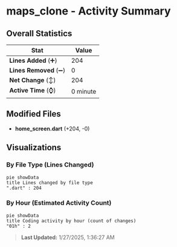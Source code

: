 # maps_clone - Activity Summary 

## Overall Statistics

| Stat                   | Value                                                             |
| ---------------------- | ----------------------------------------------------------------- |
| **Lines Added** (➕)   | 204                                          |
| **Lines Removed** (➖) | 0                                        |
| **Net Change** (↕)    | 204                |
| **Active Time** (⌚)   | 0 minute |


## Modified Files
- **home_screen.dart** (+204, -0)

## Visualizations

### By File Type (Lines Changed)

```mermaid
pie showData
title Lines changed by file type
".dart" : 204
```

### By Hour (Estimated Activity Count)

```mermaid
pie showData
title Coding activity by hour (count of changes)
"01h" : 2
```


> **Last Updated:** 1/27/2025, 1:36:27 AM